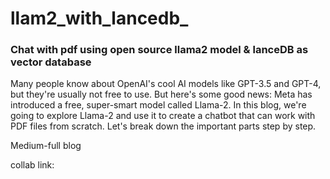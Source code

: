 # llam2_with_lancedb_
### Chat with pdf using open source llama2 model & lanceDB as vector database


Many people know about OpenAI's cool AI models like GPT-3.5 and GPT-4, but they're usually not free to use. But here's some good news:
Meta has introduced a free, super-smart model called Llama-2. In this blog, we're going to explore Llama-2 and use it to create a chatbot that can work with PDF files from scratch. Let's break down the important parts step by step.


Medium-full blog

collab link:
